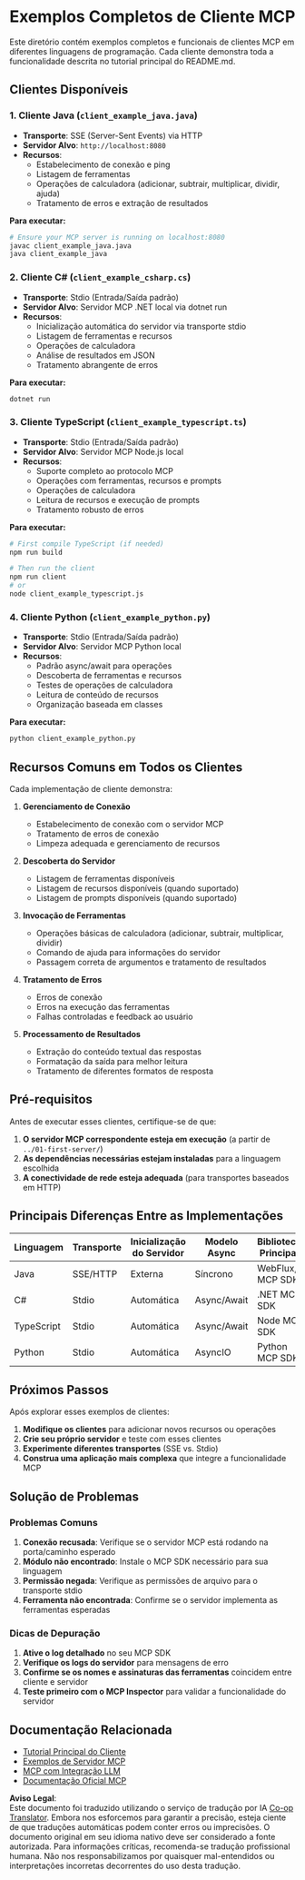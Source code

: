 <!--
CO_OP_TRANSLATOR_METADATA:
{
  "original_hash": "affcf199a44f60283a289dcb69dc144e",
  "translation_date": "2025-07-17T13:34:01+00:00",
  "source_file": "03-GettingStarted/02-client/complete_examples.md",
  "language_code": "br"
}
-->
# Exemplos Completos de Cliente MCP

Este diretório contém exemplos completos e funcionais de clientes MCP em diferentes linguagens de programação. Cada cliente demonstra toda a funcionalidade descrita no tutorial principal do README.md.

## Clientes Disponíveis

### 1. Cliente Java (`client_example_java.java`)
- **Transporte**: SSE (Server-Sent Events) via HTTP
- **Servidor Alvo**: `http://localhost:8080`
- **Recursos**: 
  - Estabelecimento de conexão e ping
  - Listagem de ferramentas
  - Operações de calculadora (adicionar, subtrair, multiplicar, dividir, ajuda)
  - Tratamento de erros e extração de resultados

**Para executar:**
```bash
# Ensure your MCP server is running on localhost:8080
javac client_example_java.java
java client_example_java
```

### 2. Cliente C# (`client_example_csharp.cs`)
- **Transporte**: Stdio (Entrada/Saída padrão)
- **Servidor Alvo**: Servidor MCP .NET local via dotnet run
- **Recursos**:
  - Inicialização automática do servidor via transporte stdio
  - Listagem de ferramentas e recursos
  - Operações de calculadora
  - Análise de resultados em JSON
  - Tratamento abrangente de erros

**Para executar:**
```bash
dotnet run
```

### 3. Cliente TypeScript (`client_example_typescript.ts`)
- **Transporte**: Stdio (Entrada/Saída padrão)
- **Servidor Alvo**: Servidor MCP Node.js local
- **Recursos**:
  - Suporte completo ao protocolo MCP
  - Operações com ferramentas, recursos e prompts
  - Operações de calculadora
  - Leitura de recursos e execução de prompts
  - Tratamento robusto de erros

**Para executar:**
```bash
# First compile TypeScript (if needed)
npm run build

# Then run the client
npm run client
# or
node client_example_typescript.js
```

### 4. Cliente Python (`client_example_python.py`)
- **Transporte**: Stdio (Entrada/Saída padrão)  
- **Servidor Alvo**: Servidor MCP Python local
- **Recursos**:
  - Padrão async/await para operações
  - Descoberta de ferramentas e recursos
  - Testes de operações de calculadora
  - Leitura de conteúdo de recursos
  - Organização baseada em classes

**Para executar:**
```bash
python client_example_python.py
```

## Recursos Comuns em Todos os Clientes

Cada implementação de cliente demonstra:

1. **Gerenciamento de Conexão**
   - Estabelecimento de conexão com o servidor MCP
   - Tratamento de erros de conexão
   - Limpeza adequada e gerenciamento de recursos

2. **Descoberta do Servidor**
   - Listagem de ferramentas disponíveis
   - Listagem de recursos disponíveis (quando suportado)
   - Listagem de prompts disponíveis (quando suportado)

3. **Invocação de Ferramentas**
   - Operações básicas de calculadora (adicionar, subtrair, multiplicar, dividir)
   - Comando de ajuda para informações do servidor
   - Passagem correta de argumentos e tratamento de resultados

4. **Tratamento de Erros**
   - Erros de conexão
   - Erros na execução das ferramentas
   - Falhas controladas e feedback ao usuário

5. **Processamento de Resultados**
   - Extração do conteúdo textual das respostas
   - Formatação da saída para melhor leitura
   - Tratamento de diferentes formatos de resposta

## Pré-requisitos

Antes de executar esses clientes, certifique-se de que:

1. **O servidor MCP correspondente esteja em execução** (a partir de `../01-first-server/`)
2. **As dependências necessárias estejam instaladas** para a linguagem escolhida
3. **A conectividade de rede esteja adequada** (para transportes baseados em HTTP)

## Principais Diferenças Entre as Implementações

| Linguagem  | Transporte | Inicialização do Servidor | Modelo Async | Bibliotecas Principais |
|------------|------------|---------------------------|--------------|-----------------------|
| Java       | SSE/HTTP   | Externa                   | Síncrono     | WebFlux, MCP SDK      |
| C#         | Stdio      | Automática                | Async/Await  | .NET MCP SDK          |
| TypeScript | Stdio      | Automática                | Async/Await  | Node MCP SDK          |
| Python     | Stdio      | Automática                | AsyncIO      | Python MCP SDK        |

## Próximos Passos

Após explorar esses exemplos de clientes:

1. **Modifique os clientes** para adicionar novos recursos ou operações
2. **Crie seu próprio servidor** e teste com esses clientes
3. **Experimente diferentes transportes** (SSE vs. Stdio)
4. **Construa uma aplicação mais complexa** que integre a funcionalidade MCP

## Solução de Problemas

### Problemas Comuns

1. **Conexão recusada**: Verifique se o servidor MCP está rodando na porta/caminho esperado
2. **Módulo não encontrado**: Instale o MCP SDK necessário para sua linguagem
3. **Permissão negada**: Verifique as permissões de arquivo para o transporte stdio
4. **Ferramenta não encontrada**: Confirme se o servidor implementa as ferramentas esperadas

### Dicas de Depuração

1. **Ative o log detalhado** no seu MCP SDK
2. **Verifique os logs do servidor** para mensagens de erro
3. **Confirme se os nomes e assinaturas das ferramentas** coincidem entre cliente e servidor
4. **Teste primeiro com o MCP Inspector** para validar a funcionalidade do servidor

## Documentação Relacionada

- [Tutorial Principal do Cliente](./README.md)
- [Exemplos de Servidor MCP](../../../../03-GettingStarted/01-first-server)
- [MCP com Integração LLM](../../../../03-GettingStarted/03-llm-client)
- [Documentação Oficial MCP](https://modelcontextprotocol.io/)

**Aviso Legal**:  
Este documento foi traduzido utilizando o serviço de tradução por IA [Co-op Translator](https://github.com/Azure/co-op-translator). Embora nos esforcemos para garantir a precisão, esteja ciente de que traduções automáticas podem conter erros ou imprecisões. O documento original em seu idioma nativo deve ser considerado a fonte autorizada. Para informações críticas, recomenda-se tradução profissional humana. Não nos responsabilizamos por quaisquer mal-entendidos ou interpretações incorretas decorrentes do uso desta tradução.